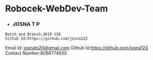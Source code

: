 # Robocek-WebDev-Team


- ### JOSNA T P

```
Batch and Branch:2K19 CSE
Github Id:https://github.com/josna123

```
Email Id: josnatp20@gmail.com
Github Id:https://github.com/josna123
Contact Number:8086774930
